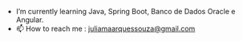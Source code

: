 
-  I’m currently learning Java, Spring Boot, Banco de Dados Oracle e Angular.
- 📫 How to reach me  : juliamaarquessouza@gmail.com

<!---
juliasouzas/juliasouzas is a ✨ special ✨ repository because its `README.md` (this file) appears on your GitHub profile.
You can click the Preview link to take a look at your changes.
--->
